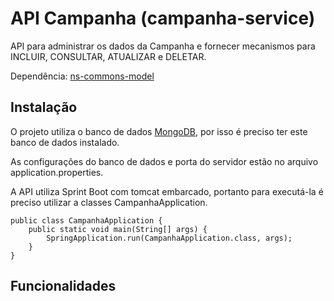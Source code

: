 # API Campanha (campanha-service)

API para administrar os dados da Campanha e fornecer mecanismos para INCLUIR, CONSULTAR, ATUALIZAR e DELETAR.

Dependência: [ns-commons-model](https://github.com/rraminelli/campanha-socio-torcedor/tree/master/ns-commons-model) 

## Instalação

O projeto utiliza o banco de dados [MongoDB](https://www.mongodb.com/download-center?ct=header#community), por isso é preciso ter este banco de dados instalado.

As configurações do banco de dados e porta do servidor estão no arquivo application.properties.

A API utiliza Sprint Boot com tomcat embarcado, portanto para executá-la é preciso utilizar a classes CampanhaApplication.

	public class CampanhaApplication {
		public static void main(String[] args) {
			SpringApplication.run(CampanhaApplication.class, args);
		}
	} 

## Funcionalidades

